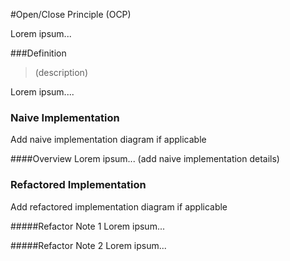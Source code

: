 <!-- Principle's Name -->
#Open/Close Principle (OCP)

<!-- Add principle overview and why it matters -->
Lorem ipsum...

###Definition
<!-- add principle definition -->
> (description)

<!-- Add details/overview of principle -->
Lorem ipsum....


### Naive Implementation
Add naive implementation diagram if applicable
<!-- ![Select launch profile (VSCode)](images/srp_naive.png) -->

####Overview
Lorem ipsum... (add naive implementation details)

### Refactored Implementation

Add refactored implementation diagram if applicable
<!-- ![Refactored Implementation](images/srp_refactored.png) -->

#####Refactor Note 1
Lorem ipsum...

#####Refactor Note 2
Lorem ipsum...
